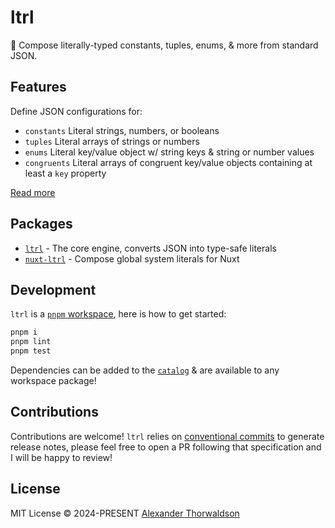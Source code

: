# ltrl

🍱 Compose literally-typed constants, tuples, enums, & more from standard JSON.

## Features

Define JSON configurations for:

- `constants` Literal strings, numbers, or booleans
- `tuples` Literal arrays of strings or numbers
- `enums` Literal key/value object w/ string keys & string or number values
- `congruents` Literal arrays of congruent key/value objects containing at least a `key` property

[Read more](/packages/ltrl/README.md)

## Packages

- [`ltrl`](/packages/ltrl/README.md) - The core engine, converts JSON into type-safe literals
- [`nuxt-ltrl`](/packages/nuxt-ltrl/README.md) - Compose global system literals for Nuxt

## Development

`ltrl` is a [`pnpm` workspace](https://pnpm.io/workspaces), here is how to get started:

```sh
pnpm i
pnpm lint
pnpm test
```

Dependencies can be added to the [`catalog`](/pnpm-workspace.yaml) & are available to any workspace package!

## Contributions

Contributions are welcome! `ltrl` relies on [conventional commits](https://www.conventionalcommits.org/en/v1.0.0/) to generate release notes, please feel free to open a PR following that specification and I will be happy to review!

## License

MIT License &copy; 2024-PRESENT [Alexander Thorwaldson](https://github.com/zoobzio)
